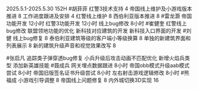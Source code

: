 2025.5.1-2025.5.30 152H
#胡菲菲 
红警3技术支持 4
帝国线上维护及小游戏版本推进    8
工作进度跟进及安排   4
红警线上维护    8
西伯利亚版本推进 8
#雷龙灏 
帝国功能开发     12小时
红警3功能开发    12小时
线上bug修改      8小时
#崔健奎 
红警线上bug修改
联盟领地功能的优化
新科技对应建筑的开发
新科技入口界面的开发
#刘健 
线上bug修复 8
泰伯利亚建筑等级的客户端小等级换算  8
单独的新建筑界面和列表展示  8
新的建筑升级声音和视觉效果改写  8

#张启凡 
追踪类子弹穿透bug修复
小兵升级后攻击动画不匹配优化
新增火焰兵类型
添加新英雄技能
#聂成兵 
网关埋点数据跟进                8小时
帝国obb模式升级aab模式尝试      8小时
帝国旧版签名证书升级尝试         8小时
左右射击游戏逻辑修改             8小时
#熊福成 
小游戏引导调整                                       8
帝国线上问题修复                                   8
内外城切换3D实现                                  16